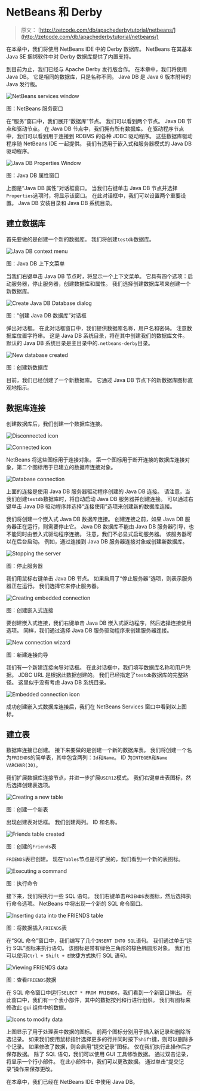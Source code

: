 # NetBeans 和 Derby

> 原文： [http://zetcode.com/db/apachederbytutorial/netbeans/](http://zetcode.com/db/apachederbytutorial/netbeans/)

在本章中，我们将使用 NetBeans IDE 中的 Derby 数据库。 NetBeans 在其基本 Java SE 捆绑软件中对 Derby 数据库提供了内置支持。

到目前为止，我们已经与 Apache Derby 发行版合作。 在本章中，我们将使用 Java DB。 它是相同的数据库，只是名称不同。 Java DB 是 Java 6 版本附带的 Java 发行版。

![NetBeans services window](img/2f424a3cfcc89c0fc15a94ab7537ee2b.jpg)

图：NetBeans 服务窗口

在“服务”窗口中，我们展开“数据库”节点。 我们可以看到两个节点。 Java DB 节点和驱动节点。 在 Java DB 节点中，我们拥有所有数据库。 在驱动程序节点中，我们可以看到用于连接到 RDBMS 的各种 JDBC 驱动程序。 这些数据库驱动程序随 NetBeans IDE 一起提供。 我们有适用于嵌入式和服务器模式的 Java DB 驱动程序。

![Java DB Properties Window](img/389cc639d6a7dfa9475c659f0b428d4a.jpg)

图：Java DB 属性窗口

上图是“Java DB 属性”对话框窗口。 当我们右键单击 Java DB 节点并选择`Properties`选项时，将显示该窗口。 在此对话框中，我们可以设置两个重要设置。 Java DB 安装目录和 Java DB 系统目录。

## 建立数据库

首先要做的是创建一个新的数据库。 我们将创建`testdb`数据库。

![Java DB context menu](img/48ecbde538c35745f9da548853ae98c5.jpg)

图：Java DB 上下文菜单

当我们右键单击 Java DB 节点时，将显示一个上下文菜单。 它具有四个选项：启动服务器，停止服务器，创建数据库和属性。 我们选择创建数据库项来创建一个新数据库。

![Create Java DB Database dialog](img/42279bdaade3235b5836dc2922fe5ce5.jpg)

图：“创建 Java DB 数据库”对话框

弹出对话框。 在此对话框窗口中，我们提供数据库名称，用户名和密码。 注意数据库位置字符串。 这是 Java DB 系统目录，将在其中创建我们的数据库文件。 默认的 Java DB 系统目录是主目录中的`.netbeans-derby`目录。

![New database created](img/b20d6d255c37b30616de61b35cce800a.jpg)

图：创建新数据库

目前，我们已经创建了一个新数据库。 它通过 Java DB 节点下的新数据库图标直观地指示。

## 数据库连接

创建数据库后，我们创建一个数据库连接。

![Disconnected icon](img/d0cb6221b6acb12bb83fc01b80b9ac17.jpg)

![Connected icon](img/20a7dc521894bb79446bc3086781b3ff.jpg)

NetBeans 将这些图标用于连接对象。 第一个图标用于断开连接的数据库连接对象，第二个图标用于已建立的数据库连接对象。

![Database connection](img/c8311c6301cdb7093a1bbf3391539098.jpg)

上面的连接是使用 Java DB 服务器驱动程序创建的 Java DB 连接。 请注意，当我们创建`testdb`数据库时，将自动启动 Java DB 服务器并创建连接。 可以通过右键单击 Java DB 驱动程序并选择“连接使用”选项来创建新的数据库连接。

我们将创建一个嵌入式 Java DB 数据库连接。 创建连接之前，如果 Java DB 服务器正在运行，则需要停止它。 Java DB 数据库不能由 Java DB 服务器引导，也不能同时由嵌入式驱动程序连接。 注意，我们不必显式启动服务器。 该服务器可以在后台启动。 例如，通过连接到 Java DB 服务器连接对象或创建新数据库。

![Stopping the server](img/1a29e95ff35496c0bd24fa2df062f6c8.jpg)

图：停止服务器

我们用鼠标右键单击 Java DB 节点。 如果启用了“停止服务器”选项，则表示服务器正在运行。 我们选择它来停止服务器。

![Creating embedded connection](img/4934e0f2bbc5e7314ccdd0f1dcad4bb4.jpg)

图：创建嵌入式连接

要创建嵌入式连接，我们右键单击 Java DB 嵌入式驱动程序，然后选择连接使用选项。 同样，我们通过选择 Java DB 服务驱动程序来创建服务器连接。

![New connection wizard](img/3f5afe484d00b461aadcae0360f0442b.jpg)

图：新建连接向导

我们有一个新建连接向导对话框。 在此对话框中，我们填写数据库名称和用户凭据。 JDBC URL 是根据此数据创建的。 我们已经指定了`testdb`数据库的完整路径。 这里似乎没有考虑 Java DB 系统目录。

![Embedded connection icon](img/9dd48412c6357ad24180ddde316422cb.jpg)

成功创建嵌入式数据库连接后，我们在 NetBeans Services 窗口中看到以上图标。

## 建立表

数据库连接已创建。 接下来要做的是创建一个新的数据库表。 我们将创建一个名为`FRIENDS`的简单表，其中包含两列：`Id`和`Name`。 ID 为`INTEGER`和`Name VARCHAR(30)`。

我们扩展数据库连接节点，并进一步扩展`USER12`模式。 我们右键单击表图标，然后选择创建表选项。

![Creating a new table](img/fc22b38c3da21832cab26a16d260f8dc.jpg)

图：创建一个新表

出现创建表对话框。 我们创建两列。 ID 和名称。

![Friends table created](img/213297bf1997c272cee2377a4276e986.jpg)

图：创建的`Friends`表

`FRIENDS`表已创建。 现在`Tables`节点是可扩展的，我们看到一个新的表图标。

![Executing a command](img/e7a760b5d9e1558284ae251c359b33ef.jpg)

图：执行命令

接下来，我们将执行一些 SQL 语句。 我们右键单击`FRIENDS`表图标，然后选择执行命令选项。 NetBeans 中将出现一个新的 SQL 命令窗口。

![Inserting data into the FRIENDS table](img/a4d511edea6da97b3b15cc378f0d2c97.jpg)

图：将数据插入`FRIENDS`表

在“SQL 命令”窗口中，我们编写了几个`INSERT INTO SQL`语句。 我们通过单击“运行 SQL”图标来执行语句。 该图标是带有绿色三角形的棕色椭圆形对象。 我们也可以使用`Ctrl + Shift + E`快捷方式执行 SQL 语句。

![Viewing FRIENDS data](img/ea3832308d8bac6d4bc52f3969b04ab3.jpg)

图：查看`FRIENDS`数据

在 SQL 命令窗口中运行`SELECT * FROM FRIENDS`，我们看到一个新窗口弹出。 在此窗口中，我们有一个表小部件，其中的数据按列和行进行组织。 我们有图标来修改此 gui 组件中的数据。

![Icons to modify data](img/ef002c76e88c719757ef4c4e1b6d4fc7.jpg)

上图显示了用于处理表中数据的图标。 前两个图标分别用于插入新记录和删除所选记录。 如果我们使用鼠标指针选择更多的行并同时按下`Shift`键，则可以删除多个记录。 如果修改了数据，则会启用“提交记录”图标。 仅在我们执行此操作后才保存数据。 除了 SQL 语句，我们可以使用 GUI 工具修改数据。 通过双击记录，将显示一个行小部件。 在此小部件中，我们可以更改数据。 通过单击“提交记录”操作来保存更改。

在本章中，我们已经在 NetBeans IDE 中使用 Java DB。